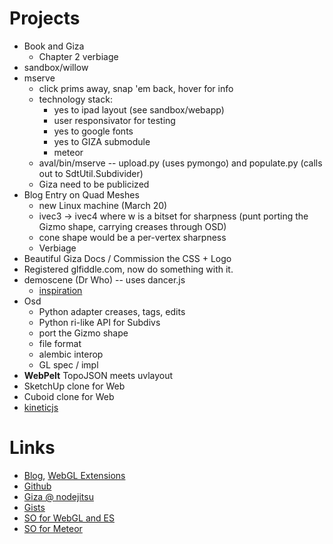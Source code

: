 
# Projects

- Book and Giza
  - Chapter 2 verbiage
- sandbox/willow
- mserve
  - click prims away, snap 'em back, hover for info
  - technology stack:
     - yes to ipad layout  (see sandbox/webapp)
     - user responsivator for testing
     - yes to google fonts
     - yes to GIZA submodule
     - meteor
  - aval/bin/mserve -- upload.py (uses pymongo) and populate.py (calls out to SdtUtil.Subdivider)
  - Giza need to be publicized
- Blog Entry on Quad Meshes
  - new Linux machine (March 20)
  - ivec3 -> ivec4 where w is a bitset for sharpness (punt porting the Gizmo shape, carrying creases through OSD)
  - cone shape would be a per-vertex sharpness
  - Verbiage
- Beautiful Giza Docs / Commission the CSS + Logo
- Registered glfiddle.com, now do something with it.
- demoscene (Dr Who) -- uses dancer.js
  - [inspiration](http://www.mrhobo.nl/hobovis/hobovis3.html)
- Osd
  - Python adapter creases, tags, edits
  - Python ri-like API for Subdivs
  - port the Gizmo shape
  - file format
  - alembic interop
  - GL spec / impl
- **WebPelt** TopoJSON meets uvlayout
- SketchUp clone for Web
- Cuboid clone for Web
- [kineticjs](http://www.html5canvastutorials.com/kineticjs/html5-canvas-events-tutorials-introduction-with-kineticjs/)

# Links

- [Blog](http://github.prideout.net/), [WebGL Extensions](http://prideout.net/recipes/ExtensionViewer.html)
- [Github](https://github.com/prideout?tab=repositories)
- [Giza @ nodejitsu](http://giza.nodejitsu.com/)
- [Gists](https://gist.github.com/prideout)
- [SO for WebGL and ES](http://stackoverflow.com/questions/tagged/webgl%20or%20opengl-es)
- [SO for Meteor](http://stackoverflow.com/questions/tagged/meteor)
